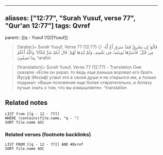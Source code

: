 
---
aliases: ["12:77", "Surah Yusuf, verse 77", "Qur'an 12:77"]
tags: Qvref
---

parent:: [[q - Yusuf (12)|Yusuf]]

> [!arabic]+ Surah Yusuf, Verse 77 (12:77)
> <span class="quran-arabic">۞ قَالُوٓا۟ إِن يَسْرِقْ فَقَدْ سَرَقَ أَخٌ لَّهُۥ مِن قَبْلُ ۚ فَأَسَرَّهَا يُوسُفُ فِى نَفْسِهِۦ وَلَمْ يُبْدِهَا لَهُمْ ۚ قَالَ أَنتُمْ شَرٌّ مَّكَانًا ۖ وَٱللَّهُ أَعْلَمُ بِمَا تَصِفُونَ</span>
^arabic

> [!translation]+ Surah Yusuf, Verse 77 (12:77) - Translation
> Они сказали: «Если он украл, то ведь еще раньше воровал его брат». Йусуф (Иосиф) утаил это в своей душе и не открылся им, а только подумал: «Ваше положение еще более отвратительно, и Аллаху лучше знать о том, что вы измышляете».
^translation



## Related notes
```dataview
LIST from [[q - 12 - 77]]
WHERE !contains(file.name, "q - ")
SORT file.name ASC
```

### Related verses (footnote backlinks)
```dataview
LIST FROM [[q - 12 - 77]] AND #Qvref
SORT file.name ASC
```

